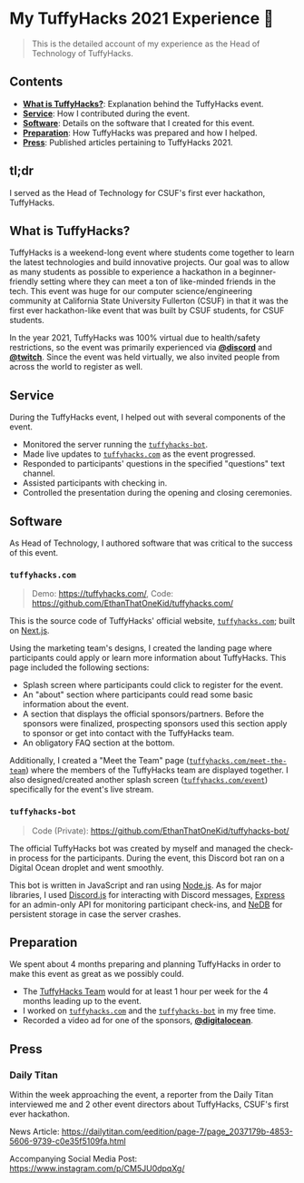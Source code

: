 # My TuffyHacks 2021 Experience 🐘

> This is the detailed account of my experience as the Head of Technology of TuffyHacks.

## Contents

- [**What is TuffyHacks?**](#what-is-tuffyhacks): Explanation behind the TuffyHacks event.
- [**Service**](#service): How I contributed during the event.
- [**Software**](#software): Details on the software that I created for this event.
- [**Preparation**](#preparation): How TuffyHacks was prepared and how I helped.
- [**Press**](#press): Published articles pertaining to TuffyHacks 2021.

## tl;dr

I served as the Head of Technology for CSUF's first ever hackathon, TuffyHacks.

## What is TuffyHacks?

TuffyHacks is a weekend-long event where students come together to learn the latest technologies and build innovative projects.
Our goal was to allow as many students as possible to experience a hackathon in a beginner-friendly setting where they can meet a ton of like-minded friends in the tech.
This event was huge for our computer science/engineering community at California State University Fullerton (CSUF) in that it was the first ever hackathon-like event that was built by CSUF students, for CSUF students.

In the year 2021, TuffyHacks was 100% virtual due to health/safety restrictions, so the event was primarily experienced via [**@discord**](https://github.com/discord/) and [**@twitch**](https://github.com/twitchtv/).
Since the event was held virtually, we also invited people from across the world to register as well.

## Service

During the TuffyHacks event, I helped out with several components of the event.

- Monitored the server running the [`tuffyhacks-bot`](#tuffyhacks-bot).
- Made live updates to [`tuffyhacks.com`](#tuffyhacks.com) as the event progressed.
- Responded to participants' questions in the specified "questions" text channel.
- Assisted participants with checking in.
- Controlled the presentation during the opening and closing ceremonies.

## Software

As Head of Technology, I authored software that was critical to the success of this event.

### `tuffyhacks.com`

> Demo: <https://tuffyhacks.com/>, Code: <https://github.com/EthanThatOneKid/tuffyhacks.com/>

This is the source code of TuffyHacks' official website, [`tuffyhacks.com`](https://tuffyhacks.com); built on [Next.js](https://github.com/vercel/next.js).

Using the marketing team's designs, I created the landing page where participants could apply or learn more information about TuffyHacks.
This page included the following sections:

- Splash screen where participants could click to register for the event.
- An "about" section where participants could read some basic information about the event.
- A section that displays the official sponsors/partners. Before the sponsors were finalized, prospecting sponsors used this section apply to sponsor or get into contact with the TuffyHacks team.
- An obligatory FAQ section at the bottom.

Additionally, I created a "Meet the Team" page ([`tuffyhacks.com/meet-the-team`](https://tuffyhacks.com/meet-the-team/)) where the members of the TuffyHacks team are displayed together.
I also designed/created another splash screen ([`tuffyhacks.com/event`](https://tuffyhacks.com/event/)) specifically for the event's live stream.

<!-- ![TuffyHacks event splash screen.](photography/event-splash-screen.png)

Here is what the live stream looked like before the event started:

![TuffyHacks event before live stream.](photography/event-pre-livestream.png)

...And here is what the same page looked like during the event:

![TuffyHacks event during live stream.](photography/event-during-livestream.png) -->

### `tuffyhacks-bot`

> Code (Private): <https://github.com/EthanThatOneKid/tuffyhacks-bot/>

The official TuffyHacks bot was created by myself and managed the check-in process for the participants.
During the event, this Discord bot ran on a Digital Ocean droplet and went smoothly.

This bot is written in JavaScript and ran using [Node.js](https://nodejs.org/).
As for major libraries, I used [Discord.js](https://github.com/discordjs/discord.js/) for interacting with Discord messages, [Express](https://github.com/expressjs/express) for an admin-only API for monitoring participant check-ins, and [NeDB](https://github.com/louischatriot/nedb) for persistent storage in case the server crashes.

## Preparation

We spent about 4 months preparing and planning TuffyHacks in order to make this event as great as we possibly could.

- The [TuffyHacks Team](https://tuffyhacks.com/meet-the-team/) would for at least 1 hour per week for the 4 months leading up to the event.
- I worked on [`tuffyhacks.com`](#tuffyhacks.com) and the [`tuffyhacks-bot`](#tuffyhacks-bot) in my free time.
- Recorded a video ad for one of the sponsors, [**@digitalocean**](https://github.com/digitalocean).

## Press

### Daily Titan

Within the week approaching the event, a reporter from the Daily Titan interviewed me and 2 other event directors about TuffyHacks, CSUF's first ever hackathon.

News Article: <https://dailytitan.com/eedition/page-7/page_2037179b-4853-5606-9739-c0e35f5109fa.html>

Accompanying Social Media Post: <https://www.instagram.com/p/CM5JU0dpqXg/>
